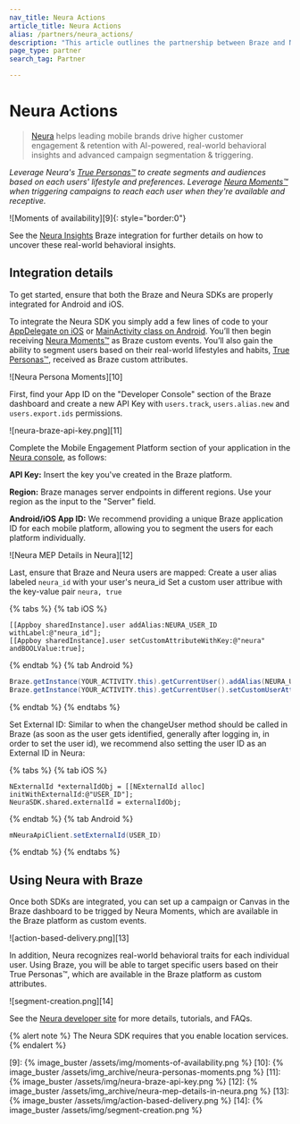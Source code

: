 ```yaml
---
nav_title: Neura Actions
article_title: Neura Actions
alias: /partners/neura_actions/
description: "This article outlines the partnership between Braze and Neura Actions. This integration leads mobile brands to drive higher customer engagement and retention."
page_type: partner
search_tag: Partner

---
```


# Neura Actions

> [Neura][1] helps leading mobile brands drive higher customer engagement & retention with AI-powered, real-world behavioral insights and advanced campaign segmentation & triggering.

*Leverage Neura's [True Personas™][2] to create segments and audiences based on each users' lifestyle and preferences. Leverage [Neura Moments™][3] when triggering campaigns to reach each user when they're available and receptive.*

![Moments of availability][9]{: style="border:0"}

See the [Neura Insights][4] Braze integration for further details on how to uncover these real-world behavioral insights.

## Integration details

To get started, ensure that both the Braze and Neura SDKs are properly integrated for Android and iOS.

To integrate the Neura SDK you simply add a few lines of code to your [AppDelegate on iOS][5] or [MainActivity class on Android][6]. You’ll then begin receiving [Neura Moments™][3] as Braze custom events. You’ll also gain the ability to segment users based on their real-world lifestyles and habits, [True Personas™][2], received as Braze custom attributes.

![Neura Persona Moments][10]

First, find your App ID on the "Developer Console" section of the Braze dashboard and create a new API Key with `users.track`, `users.alias.new` and `users.export.ids` permissions.

![neura-braze-api-key.png][11]

Complete the Mobile Engagement Platform section of your application in the [Neura console][7], as follows:

**API Key:** Insert the key you've created in the Braze platform.

**Region:** Braze manages server endpoints in different regions. Use your region as the input to the "Server" field.

**Android/iOS App ID:** We recommend providing a unique Braze application ID for each mobile platform, allowing you to segment the users for each platform individually.

![Neura MEP Details in Neura][12]

Last, ensure that Braze and Neura users are mapped:
Create a user alias labeled `neura_id` with your user's neura_id
Set a custom user attribue with the key-value pair `neura, true`

{% tabs %}
  {% tab iOS %}
```objc
[[Appboy sharedInstance].user addAlias:NEURA_USER_ID withLabel:@"neura_id"];
[[Appboy sharedInstance].user setCustomAttributeWithKey:@"neura" andBOOLValue:true];
```
  {% endtab %}
  {% tab Android %}
```java
Braze.getInstance(YOUR_ACTIVITY.this).getCurrentUser().addAlias(NEURA_USER_ID, "neura_id");
Braze.getInstance(YOUR_ACTIVITY.this).getCurrentUser().setCustomUserAttribute("neura", true);
```
  {% endtab %}
{% endtabs %}

Set External ID:  Similar to when the changeUser method should be called in Braze (as soon as the user gets identified, generally after logging in, in order to set the user id), we recommend also setting the user ID as an External ID in Neura:

{% tabs %}
  {% tab iOS %}
```objc
NExternalId *externalIdObj = [[NExternalId alloc] initWithExternalId:@"USER_ID"];
NeuraSDK.shared.externalId = externalIdObj;
```
  {% endtab %}
  {% tab Android %}
```java
mNeuraApiClient.setExternalId(USER_ID)
```
  {% endtab %}
{% endtabs %}

## Using Neura with Braze

Once both SDKs are integrated, you can set up a campaign or Canvas in the Braze dashboard to be trigged by Neura Moments, which are available in the Braze platform as custom events.

![action-based-delivery.png][13]

In addition, Neura recognizes real-world behavioral traits for each individual user. Using Braze, you will be able to target specific users based on their True Personas™, which are available in the Braze platform as custom attributes.

![segment-creation.png][14]

See the [Neura developer site][8] for more details, tutorials, and FAQs.

{% alert note %}
The Neura SDK requires that you enable location services.
{% endalert %}


[1]: https://www.theneura.com/
[2]: https://dev.theneura.com/api-reference/persona/?ref=braze
[3]: https://dev.theneura.com/api-reference/situations-and-moments/?ref=braze
[4]: {{site.baseurl}}/partners/insights/behavioral_analytics/neura_insights
[5]: https://dev.theneura.com/tutorials/ios/?ref=braze
[6]: https://dev.theneura.com/tutorials/android/?ref=braze
[7]: https://dev.theneura.com/console/
[8]: https://dev.theneura.com/?ref=braze

[9]: {% image_buster /assets/img/moments-of-availability.png %}
[10]: {% image_buster /assets/img_archive/neura-personas-moments.png %}
[11]: {% image_buster /assets/img/neura-braze-api-key.png %}
[12]: {% image_buster /assets/img_archive/neura-mep-details-in-neura.png %}
[13]: {% image_buster /assets/img/action-based-delivery.png %}
[14]: {% image_buster /assets/img/segment-creation.png %}
